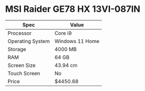 # MSI Raider GE78 HX 13VI-087IN

| Spec | Value |
|---|---|
| Processor | Core i9 |
| Operating System | Windows 11 Home |
| Storage | 4000 MB |
| RAM | 64 GB |
| Screen Size | 43.94 cm |
| Touch Screen | No |
| Price | $4450.68 |
